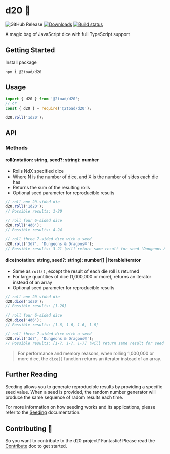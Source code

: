 # d20 🎲

![GitHub Release](https://img.shields.io/github/v/release/2Toad/d20)
[![Downloads](https://img.shields.io/npm/dm/@2toad/d20.svg)](https://www.npmjs.com/package/@2toad/d20)
[![Build status](https://github.com/2toad/d20/actions/workflows/ci.yml/badge.svg)](https://github.com/2Toad/d20/actions/workflows/nodejs.yml)

A magic bag of JavaScript dice with full TypeScript support

## Getting Started

Install package

```Shell
npm i @2toad/d20
```

## Usage

```JavaScript
import { d20 } from '@2toad/d20';
// or
const { d20 } = require('@2toad/d20');
```

```JavaScript
d20.roll('1d20');
```

## API

### Methods

#### roll(notation: string, seed?: string): number
- Rolls NdX specified dice
- Where N is the number of dice, and X is the number of sides each die has
- Returns the sum of the resulting rolls
- Optional seed parameter for reproducible results

```JavaScript
// roll one 20-sided die
d20.roll('1d20');
// Possible results: 1-20

// roll four 6-sided dice
d20.roll('4d6');
// Possible results: 4-24

// roll three 7-sided dice with a seed
d20.roll('3d7', 'Dungeons & Dragons®');
// Possible results: 3-21 (will return same result for seed 'Dungeons & Dragons')
```

#### dice(notation: string, seed?: string): number[] | IterableIterator<number>
- Same as `roll()`, except the result of each die roll is returned
- For large quantities of dice (1,000,000 or more), returns an iterator instead of an array
- Optional seed parameter for reproducible results

```JavaScript
// roll one 20-sided die
d20.dice('1d20');
// Possible results: [1-20]

// roll four 6-sided dice
d20.dice('4d6');
// Possible results: [1-6, 1-6, 1-6, 1-6]

// roll three 7-sided dice with a seed
d20.roll('3d7', 'Dungeons & Dragons®');
// Possible results: [1-7, 1-7, 1-7] (will return same result for seed 'Dungeons & Dragons')
```

> For performance and memory reasons, when rolling 1,000,000 or more dice, the `dice()` function returns an iterator instead of an array.

## Further Reading

Seeding allows you to generate reproducible results by providing a specific seed value. When a seed is provided, the random number generator will produce the same sequence of radom results each time. 

For more information on how seeding works and its applications, please refer to the [Seeding](./seeding.md) documentation.


## Contributing 🤝

So you want to contribute to the d20 project? Fantastic! Please read the [Contribute](./contribute.md) doc to get started.